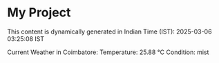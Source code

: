 # My Project

This content is dynamically generated in Indian Time (IST): 2025-03-06 03:25:08 IST


Current Weather in Coimbatore:
Temperature: 25.88 °C
Condition: mist
